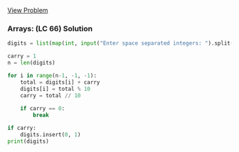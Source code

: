 [View Problem](https://leetcode.com/problems/plus-one?envType=problem-list-v2&envId=array)

### Arrays: (LC 66) Solution

```python
digits = list(map(int, input("Enter space separated integers: ").split()))

carry = 1
n = len(digits)

for i in range(n-1, -1, -1):
    total = digits[i] + carry
    digits[i] = total % 10 
    carry = total // 10 
    
    if carry == 0:
        break

if carry:
    digits.insert(0, 1)
print(digits)
